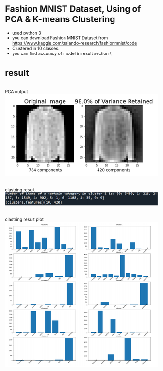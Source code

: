 # Fashion MNIST Dataset, Using of PCA & K-means Clustering
 - used python 3
 - you can download Fashion MNIST Dataset from https://www.kaggle.com/zalando-research/fashionmnist/code
 - Clustered in 10 classes.
 - you can find accuracy of model in result section 
\
# result
\
PCA output
![PCA output](https://raw.githubusercontent.com/parsa-k/Fashion-MNIST-Dataset-PCA-k-means-Clustering/main/result/PCA%20output.PNG)\
\
\
clastring result
![clastring result](https://raw.githubusercontent.com/parsa-k/Fashion-MNIST-Dataset-PCA-k-means-Clustering/main/result/clastring%20result.PNG)\
\
\
clastring result plot
![clastring result plot](https://raw.githubusercontent.com/parsa-k/Fashion-MNIST-Dataset-PCA-k-means-Clustering/main/result/clastring%20result%20plot.PNG)



